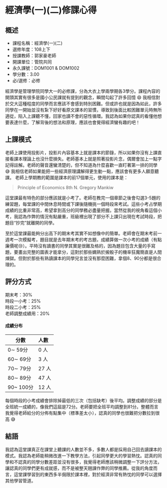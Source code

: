# 經濟學(一)(二)修課心得
## 概述
- 課程名稱：經濟學(一)(二)
- 選修年度：108上下
- 授課教師：郭家豪老師
- 開課單位：管院共同  
- 永久課號：DOM1001 & DOM1002
- 學分數：3.00
- 必/選修：必修

經濟學是管理學院同學大一的必修課，分為大衣上學兩學期各3學分。課程內容的開頭其實有很多是國小公民課就有提到的觀念，瞬間勾起了許多回憶 😄 我相信對於交大這種程度的同學而言應該不會感到特別困難。但或許也就是因為如此，許多同學在一開始並沒有紮下好好看原文課本的習慣，導致到後面比較困難單元時無所適從，陷入上課聽不懂，回家也讀不會的惡性循環。我認為如果你認真的看懂他想要表達什麼，了解背後的想法和原理，應該也會覺得經濟蠻有趣的吧！
## 上課模式
老師上課使用投影片，投影片內容基本上就是課本的節錄，所以如果你沒有上課直接看課本理論上也沒什麼損失。老師基本上就是照著投影片念，偶爾會加上一點字記得註解。老師的聲音還蠻清楚的，但不知道為什麼喜歡一直盯著第一排的同學 😅 我相信老師如果能把一些經濟原理講解得更生動一點，應該會有更多人願意聽課。
老師上學期教的範圍是課本的前17個單元，使用的課本是：
> Principle of Economics 8th N. Gregory Mankiw

這堂課最有特色的部分應該就是小考了。老師在教完一個章節之後會勾選3-5題的練習題，每堂課的中間休息時間或下課後隨機挑一個時段來考試。這些小考占學期成績的比重非常高，希望拿到高分的同學務必盡量把握。當然從我的視角看這個小考，我認為作弊的情況有點嚴重，班級裡出現了部分不上課只出現在考試時段，把題目“抄完”就離開的同學。

至於這堂課最能夠分出高下的期末考其實不如想像中的簡單。老師會在期末考前一週考一次模擬考，題目就是去年期末考的考古題，成績算做一次小考的成績（有點廉價呢😢）。平時沒有讀書的同學其實是很難及格的，因為題目包含大量的手寫題，要畫出完整的圖表才能拿分，這對於那些嫻熟於摋骰子的機率狂魔簡直是人間煉獄。但對於那些有熟讀課本的同學兒言並沒有那麼困難，拿個8、90分都是很合理的。

## 評分方式

期末考：30%<br/>
時段一小考：25%<br/>
時段二小考：25%<br/>
老師調整成績用：20%<br/>

#### 成績分布
   分數 | 人數
--------|:-----
0∼ 59分| 0 人
60∼ 69分| 3 人
70∼ 79分| 27 人
80∼ 89分| 47 人
90~ 100分| 12 人

每個時段的小考成績會排除掉最低的三次（包括缺考）後平均。調整成績的部分是全班統一成績的，像我們這屆是72分。老師要把全班平均調整到81分。整體而言我覺得老師給分的分佈有點集中（標準差太小），認真的同學也很難把分數拉到很高 😅

## 結語
我認為這堂課真正在課堂上聽課的人數並不多，多數人都是採用自己回去讀課本的模式。我認為老師能稍微改進一下教學方法，引起同學更大的學習熱忱。認真的同學和不認真的同學分數差距並沒有很多，我覺得老師應該稍微調整一下評分方法，讓認真的同學們更有成就感，而不是被整天翹課作弊的同學推薦。從我的角度而言，這堂課學習到的東西多半侷限於課本裡，對於經濟非常有熱忱的同學可以選擇其他學習管道。

